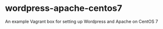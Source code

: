wordpress-apache-centos7
========================

An example Vagrant box for setting up Wordpress and Apache on CentOS 7
